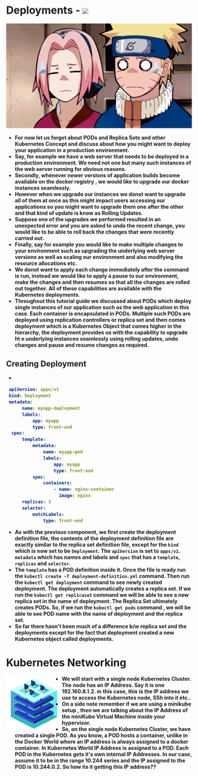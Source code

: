 <p align="justify">
<strong>

# Deployments - <img src="https://img.shields.io/badge/Kubernetes-326CE5?style=for-the-badge&logo=Kubernetes&logoColor=white">

<img src="https://github.com/amandewatnitrr/kubernetes-tutorial/blob/master/imgs/tumblr_85b9b86937506df32e63831251a8fab5_2532cbc5_1280.gif">

- For now let us forget about PODs and Replica Sets and other Kubernetes Concept and discuss about how you might want to deploy  your application  in a production environment.
- Say, for example we have a web server that needs to be deployed in a production environment. We need not one but many such instances of the web server running for obvious reasons.
- Secondly, whenever newer versions of application builds become available on the docker registry , we would like to upgrade our docker instances seamlessly.
- However when we upgrade our instances we donot want to upgrade all of them at once as this might impact users accessing our applications so you might want to upgrade them one after the other and that kind of update is know as Rolling Updates.
- Suppose one of the upgrades we performed resulted in an unexpected error and you are asked to undo the recent change, you would like to be able to roll back the changes that were recently carried out.
- Finally, say for example you would like to make multiple changes to your environment such as upgrading the underlying web server versions as well as scaling our environment and also modifying the resource allocations etc.
- We donot want to apply each change immediately after the command is run, instead we would like to apply a pause to our environment, make the changes and then resumes so that all the changes are rolled out together. All of these capabilities are available with the Kubernetes deployments.
- Throughout this tutorial guide we discussed about PODs which deploy single instances of our application such as the web application in this case. Each container is encapsulated in PODs. Multiple such PODs are deployed using replication controllers or replica set and then comes deployment which is a Kubernetes Object that comes higher in the hierarchy, the deployment provides us with the capability to upgrade ht e underlying instances seamlessly using rolling updates, undo changes and pause and resume changes as required.

## Creating Deployment

-

  ```YAML
   apiVersion: apps/v1
   kind: Deployment
   metadata:
        name: myapp-deployment
        labels:
            app: myapp
            type: front-end
    spec:
        template:
            metadata:
                name: myapp-pod
                labels:
                    app: myapp
                    type: front-end
            spec:
                containers:
                    - name: nginx-container
                      image: nginx
        replicas: 3
        selector:
            matchLabels:
                type: front-end

  ```

- As with the previous component, we first create the deployment definition file, the contents of the deployment definition file are exactly similar to the replica set definition file, except for the `kind` which is now set to be `Deployment`. The `apiVersion` is set to `apps/v1`. `metadata` which has names and labels and `spec` that has a `template`, `replicas` and `selector`.
- The `template` has a POD definition inside it. Once the file is ready run the `kubectl create -f deployment-definition.yml` command. Then run the `kubectl get deployment` command to see newly created deployment. The deployment automatically creates a replica set. If we run the `kubectl get replicaset` command we will be able to see a new replica set in the name of deployment. The Replica Set ultimately creates PODs. So, if we run the `kubectl get pods` command , we will be able to see POD name with the name of deployment and the replica set.
- So far there hasn't been much of a difference b/w replica set and the deployments except for the fact that deployment created a new Kubernetes object called deployments.

# Kubernetes Networking

<img width="30%" height="30%" align="left" src="https://github.com/amandewatnitrr/kubernetes-tutorial/blob/master/imgs/Kubernetes_Cluster_in_Minutes-1.png">

- We will start with a single node Kubernetes Cluster. The node has an IP Address. Say it is one 192.160.8.1.2. in this case, this is the IP address we use to access the Kubernetes node, SSh into it etc..
- On a side note remember if we are using a minikube setup , then we are talking about the IP Address of the miniKube Virtual Machine inside your hypervisor.
- So, on the single node Kubernetes Cluster, we have created a single POD. As you know, a POD hosts a container, unlike in the Docker World where an IP address is always assigned to a docker container. In Kubernetes World IP Address is assigned to a POD. Each POD in the Kubernetes gets it's own internal IP Addresses. In our case, assume it to be in the range 10.244 series and the IP assigned to the POD is 10.244.0.2. So how its it getting this IP address??

</strong>
</p>
